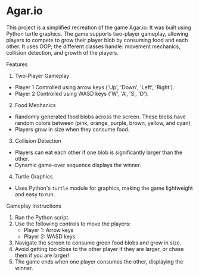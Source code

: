 # Agar.io

This project is a simplified recreation of the game Agar.io. It was built using Python turtle graphics. The game supports two-player gameplay, allowing players to compete to grow their player blob by consuming food and each other. It uses OOP; the different classes handle: movement mechanics, collision detection, and growth of the players.

 Features

 1. Two-Player Gameplay
- Player 1 Controlled using arrow keys ('Up', 'Down', 'Left', 'Right').
- Player 2 Controlled using WASD keys ('W', 'A', 'S', 'D').

 2. Food Mechanics
- Randomly generated food blobs across the screen. These blobs have random colors between (pink, orange, purple, brown, yellow, and cyan)
- Players grow in size when they consume food.

 3. Collision Detection
- Players can eat each other if one blob is significantly larger than the other.
- Dynamic game-over sequence displays the winner.

 4. Turtle Graphics
- Uses Python's `turtle` module for graphics, making the game lightweight and easy to run.



 Gameplay Instructions

1. Run the Python script.
2. Use the following controls to move the players:
   - Player 1: Arrow keys
   - Player 2: WASD keys
3. Navigate the screen to consume green food blobs and grow in size.
4. Avoid getting too close to the other player if they are larger, or chase them if you are larger!
5. The game ends when one player consumes the other, displaying the winner.
